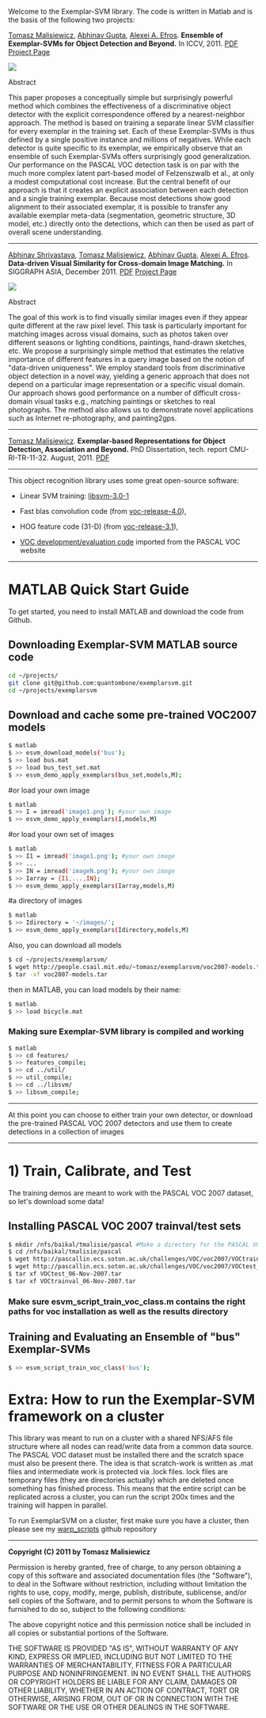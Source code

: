 Welcome to the Exemplar-SVM library.  The code is written in Matlab
and is the basis of the following two projects:

[Tomasz Malisiewicz](http://www.cs.cmu.edu/~tmalisie/), [Abhinav Gupta](http://www.cs.cmu.edu/~abhinavg), [Alexei A. Efros](http://www.cs.cmu.edu/~efros). **Ensemble of Exemplar-SVMs for Object Detection and Beyond.** In ICCV, 2011. 
[PDF](http://www.cs.cmu.edu/~tmalisie/projects/iccv11/exemplarsvm-iccv11.pdf) 
[Project Page](http://www.cs.cmu.edu/~tmalisie/projects/iccv11/) 

![](https://github.com/quantombone/exemplarsvm/raw/master/images/exemplar_classifiers-small_n.png)

Abstract

This paper proposes a conceptually simple but surprisingly powerful method which combines the effectiveness of a discriminative object detector with the explicit correspondence offered by a nearest-neighbor approach. The method is based on training a separate linear SVM classifier for every exemplar in the training set. Each of these Exemplar-SVMs is thus defined by a single positive instance and millions of negatives. While each detector is quite specific to its exemplar, we empirically observe that an ensemble of such Exemplar-SVMs offers surprisingly good generalization. Our performance on the PASCAL VOC detection task is on par with the much more complex latent part-based model of Felzenszwalb et al., at only a modest computational cost increase. But the central benefit of our approach is that it creates an explicit association between each detection and a single training exemplar. Because most detections show good alignment to their associated exemplar, it is possible to transfer any available exemplar meta-data (segmentation, geometric structure, 3D model, etc.) directly onto the detections, which can then be used as part of overall scene understanding.

---

[Abhinav Shrivastava](http://www.abhinav-shrivastava.info/), [Tomasz Malisiewicz](http://www.cs.cmu.edu/~tmalisie/), [Abhinav Gupta](http://www.cs.cmu.edu/~abhinavg), [Alexei A. Efros](http://www.cs.cmu.edu/~efros). **Data-driven Visual Similarity for Cross-domain Image Matching.** In SIGGRAPH ASIA, December 2011. [PDF](http://www.cs.cmu.edu/~tmalisie/projects/sa11/shrivastava-sa11.pdf) [Project Page](http://graphics.cs.cmu.edu/projects/crossDomainMatching/) 

![](https://github.com/quantombone/exemplarsvm/raw/v1/images/sa_teaser.png)

Abstract

The goal of this work is to find visually similar images even if they
appear quite different at the raw pixel level. This task is
particularly important for matching images across visual domains, such
as photos taken over different seasons or lighting conditions,
paintings, hand-drawn sketches, etc. We propose a surprisingly simple
method that estimates the relative importance of different features in
a query image based on the notion of "data-driven uniqueness". We
employ standard tools from discriminative object detection in a novel
way, yielding a generic approach that does not depend on a particular
image representation or a specific visual domain. Our approach shows
good performance on a number of difficult cross-domain visual tasks
e.g., matching paintings or sketches to real photographs. The method
also allows us to demonstrate novel applications such as Internet
re-photography, and painting2gps.

---

[Tomasz Malisiewicz](http://www.cs.cmu.edu/~tmalisie/). **Exemplar-based Representations for Object Detection, Association and Beyond.** PhD Dissertation, tech. report CMU-RI-TR-11-32. August, 2011. [PDF](http://www.cs.cmu.edu/~tmalisie/thesis/malisiewicz_thesis.pdf)

---- 


This object recognition library uses some great open-source software:

* Linear SVM training: [libsvm-3.0-1](http://www.csie.ntu.edu.tw/~cjlin/libsvm/)

* Fast blas convolution code (from [voc-release-4.0](http://www.cs.brown.edu/~pff/latent/)), 

* HOG feature code (31-D) (from [voc-release-3.1](http://www.cs.brown.edu/~pff/latent/)), 

* [VOC development/evaluation code](http://pascallin.ecs.soton.ac.uk/challenges/VOC/) imported from the PASCAL VOC website


----

# MATLAB Quick Start Guide

To get started, you need to install MATLAB and download the code from Github.

## Downloading Exemplar-SVM MATLAB source code
``` sh
cd ~/projects/
git clone git@github.com:quantombone/exemplarsvm.git
cd ~/projects/exemplarsvm
```

## Download and cache some pre-trained VOC2007 models

``` sh
$ matlab
$ >> esvm_download_models('bus');
$ >> load bus.mat
$ >> load bus_test_set.mat
$ >> esvm_demo_apply_exemplars(bus_set,models,M);
```

#or load your own image
``` sh
$ matlab
$ >> I = imread('image1.png'); #your own image
$ >> esvm_demo_apply_exemplars(I,models,M)
```

#or load your own set of images
``` sh
$ matlab
$ >> I1 = imread('image1.png'); #your own image
$ >> ...
$ >> IN = imread('imageN.png'); #your own image
$ >> Iarray = {I1,...,IN};
$ >> esvm_demo_apply_exemplars(Iarray,models,M)
```

#a directory of images
``` sh
$ matlab
$ >> Idirectory = '~/images/';
$ >> esvm_demo_apply_exemplars(Idirectory,models,M)
```

Also, you can download all models

``` sh
$ cd ~/projects/exemplarsvm/
$ wget http://people.csail.mit.edu/~tomasz/exemplarsvm/voc2007-models.tar
$ tar -xf voc2007-models.tar
```

then in MATLAB, you can load models by their name:

``` sh
$ matlab
$ >> load bicycle.mat
```

### Making sure Exemplar-SVM library is compiled and working
``` sh
$ matlab
$ >> cd features/
$ >> features_compile;
$ >> cd ../util/
$ >> util_compile;
$ >> cd ../libsvm/
$ >> libsvm_compile;
```

---

At this point you can choose to either train your own detector, or download the pre-trained PASCAL VOC 2007 detectors and use them to create detections in a collection of images

---
# 1) Train, Calibrate, and Test 

The training demos are meant to work with the PASCAL VOC 2007 dataset,
so let's download some data!

## Installing PASCAL VOC 2007 trainval/test sets
``` sh
$ mkdir /nfs/baikal/tmalisie/pascal #Make a directory for the PASCAL VOC data
$ cd /nfs/baikal/tmalisie/pascal
$ wget http://pascallin.ecs.soton.ac.uk/challenges/VOC/voc2007/VOCtrainval_06-Nov-2007.tar
$ wget http://pascallin.ecs.soton.ac.uk/challenges/VOC/voc2007/VOCtest_06-Nov-2007.tar
$ tar xf VOCtest_06-Nov-2007.tar 
$ tar xf VOCtrainval_06-Nov-2007.tar 
``` 

### Make sure esvm_script_train_voc_class.m contains the right paths for voc installation as well as the results directory

## Training and Evaluating an Ensemble of "bus" Exemplar-SVMs
``` sh
$ >> esvm_script_train_voc_class('bus');
```

# Extra: How to run the Exemplar-SVM framework on a cluster 

This library was meant to run on a cluster with a shared NFS/AFS file
structure where all nodes can read/write data from a common data
source.  The PASCAL VOC dataset must be installed there and the
scratch space must also be present there.  The idea is that
scratch-work is written as .mat files and intermediate work is
protected via .lock files.  lock files are temporary files (they are
directories actually) which are deleted once something has finished
process.  This means that the entire script can be replicated across a
cluster, you can run the script 200x times and the training will
happen in parallel.

To run ExemplarSVM on a cluster, first make sure you have a cluster,
then please see my
[warp_scripts](https://github.com/quantombone/warp_scripts) github
repository

--- 
**Copyright (C) 2011 by Tomasz Malisiewicz**

Permission is hereby granted, free of charge, to any person obtaining a copy
of this software and associated documentation files (the "Software"), to deal
in the Software without restriction, including without limitation the rights
to use, copy, modify, merge, publish, distribute, sublicense, and/or sell
copies of the Software, and to permit persons to whom the Software is
furnished to do so, subject to the following conditions:

The above copyright notice and this permission notice shall be included in
all copies or substantial portions of the Software.

THE SOFTWARE IS PROVIDED "AS IS", WITHOUT WARRANTY OF ANY KIND, EXPRESS OR
IMPLIED, INCLUDING BUT NOT LIMITED TO THE WARRANTIES OF MERCHANTABILITY,
FITNESS FOR A PARTICULAR PURPOSE AND NONINFRINGEMENT. IN NO EVENT SHALL THE
AUTHORS OR COPYRIGHT HOLDERS BE LIABLE FOR ANY CLAIM, DAMAGES OR OTHER
LIABILITY, WHETHER IN AN ACTION OF CONTRACT, TORT OR OTHERWISE, ARISING FROM,
OUT OF OR IN CONNECTION WITH THE SOFTWARE OR THE USE OR OTHER DEALINGS IN
THE SOFTWARE.

